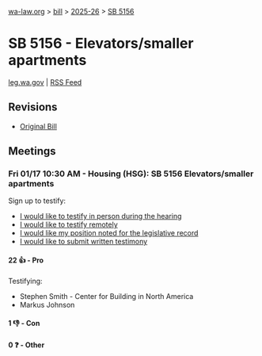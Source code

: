 [wa-law.org](/) > [bill](/bill/) > [2025-26](/bill/2025-26/) > [SB 5156](/bill/2025-26/sb/5156/)

# SB 5156 - Elevators/smaller apartments
[leg.wa.gov](https://app.leg.wa.gov/billsummary?BillNumber=5156&Year=2025&Initiative=false) | [RSS Feed](./rss.xml)

## Revisions
* [Original Bill](1/)

## Meetings
### Fri 01/17 10:30 AM - Housing (HSG): SB 5156 Elevators/smaller apartments
Sign up to testify:
* [I would like to testify in person during the hearing](https://app.leg.wa.gov/csi/Testifier/Add?chamber=House&mId=32377&aId=161402&caId=24710&tId=1)
* [I would like to testify remotely](https://app.leg.wa.gov/csi/Testifier/Add?chamber=House&mId=32377&aId=161402&caId=24710&tId=2)
* [I would like my position noted for the legislative record](https://app.leg.wa.gov/csi/Testifier/Add?chamber=House&mId=32377&aId=161402&caId=24710&tId=3)
* [I would like to submit written testimony](https://app.leg.wa.gov/csi/Testifier/Add?chamber=House&mId=32377&aId=161402&caId=24710&tId=4)

#### 22 👍 - Pro
Testifying:
* Stephen Smith - Center for Building in North America
* Markus Johnson

#### 1 👎 - Con

#### 0 ❓ - Other
